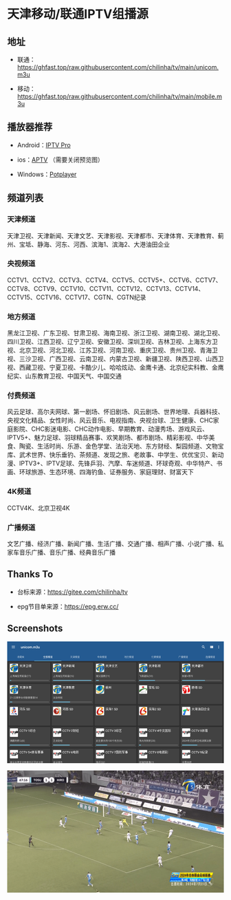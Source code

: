 # 天津移动/联通IPTV组播源

## 地址

- 联通：https://ghfast.top/raw.githubusercontent.com/chilinha/tv/main/unicom.m3u

- 移动：https://ghfast.top/raw.githubusercontent.com/chilinha/tv/main/mobile.m3u

## 播放器推荐

- Android：[IPTV Pro](https://github.com/chilinha/tv/tree/main/apks)

- ios：[APTV](https://apps.apple.com/cn/app/aptv/id1630403500) （需要关闭预览图）

- Windows：[Potplayer](https://potplayer.daum.net/)

## 频道列表

### 天津频道

天津卫视、天津新闻、天津文艺、天津影视、天津都市、天津体育、天津教育、蓟州、宝坻、静海、河东、河西、滨海1、滨海2、大港油田企业

### 央视频道

CCTV1、CCTV2、CCTV3、CCTV4、CCTV5、CCTV5+、CCTV6、CCTV7、CCTV8、CCTV9、CCTV10、CCTV11、CCTV12、CCTV13、CCTV14、CCTV15、CCTV16、CCTV17、CGTN、CGTN纪录

### 地方频道

黑龙江卫视、广东卫视、甘肃卫视、海南卫视、浙江卫视、湖南卫视、湖北卫视、四川卫视、江西卫视、辽宁卫视、安徽卫视、深圳卫视、吉林卫视、上海东方卫视、北京卫视、河北卫视、江苏卫视、河南卫视、重庆卫视、贵州卫视、青海卫视、三沙卫视、广西卫视、云南卫视、内蒙古卫视、新疆卫视、陕西卫视、山西卫视、西藏卫视、宁夏卫视、卡酷少儿、哈哈炫动、金鹰卡通、北京纪实科教、金鹰纪实、山东教育卫视、中国天气、中国交通

### 付费频道

风云足球、高尔夫网球、第一剧场、怀旧剧场、风云剧场、世界地理、兵器科技、央视文化精品、女性时尚、风云音乐、电视指南、央视台球、卫生健康、CHC家庭影院、CHC影迷电影、CHC动作电影、早期教育、动漫秀场、游戏风云、IPTV5+、魅力足球、羽球精品赛事、欢笑剧场、都市剧场、精彩影视、中华美食、陶瓷、生活时尚、乐游、金色学堂、法治天地、东方财经、梨园频道、文物宝库、武术世界、快乐垂钓、茶频道、发现之旅、老故事、中学生、优优宝贝、新动漫、IPTV3+、IPTV足球、先锋乒羽、汽摩、车迷频道、环球奇观、中华特产、书画、环球旅游、生态环境、四海钓鱼、证券服务、家庭理财、财富天下

### 4K频道

CCTV4K、北京卫视4K

### 广播频道

文艺广播、经济广播、新闻广播、生活广播、交通广播、相声广播、小说广播、私家车音乐广播、音乐广播、经典音乐广播

## Thanks To

- 台标来源：https://gitee.com/chilinha/tv

- epg节目单来源：https://epg.erw.cc/

## Screenshots

![](https://raw.githubusercontent.com/chilinha/tv/main/img/img_1.png)

![](https://raw.githubusercontent.com/chilinha/tv/main/img/img_2.png)
